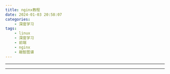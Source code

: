 ```yaml
---
title: nginx教程
date: 2024-01-03 20:58:07
categories:
	- 深度学习
tags: 
	- linux
	- 深度学习
	- 前端
	- nginx
	- 融智图谱
---
```

*****

*****